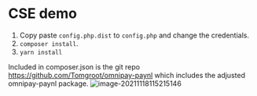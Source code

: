 # CSE demo

1. Copy paste `config.php.dist` to `config.php` and change the credentials. 
2. `composer install`.
3. `yarn install`

Included in composer.json is the git repo https://github.com/Tomgroot/omnipay-paynl which includes the adjusted omnipay-paynl package.
![image-20211118115215146](https://i.loli.net/2021/11/18/83gowjGXEWplOAZ.png)